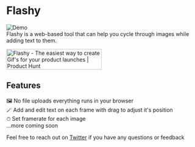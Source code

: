 # Flashy
![Demo](https://media3.giphy.com/media/LdPBBN7RCWRzz4InTS/giphy.gif)
<br>
Flashy is a web-based tool that can help you cycle through images while adding text to them.

<a href="https://www.producthunt.com/posts/flashy-2?utm_source=badge-featured&utm_medium=badge&utm_souce=badge-flashy&#0045;2" target="_blank"><img src="https://api.producthunt.com/widgets/embed-image/v1/featured.svg?post_id=304360&theme=light" alt="Flashy - The&#0032;easiest&#0032;way&#0032;to&#0032;create&#0032;Gif&#0039;s&#0032;for&#0032;your&#0032;product&#0032;launches | Product Hunt" style="width: 250px; height: 54px;" width="250" height="54" /></a>


## Features
🖼️ No file uploads everything runs in your browser<br>
🪄 Add and edit text on each frame with drag to adjust it's position<br>
⏱ Set framerate for each image<br>
...more coming soon<br>

Feel free to reach out on [Twitter](https://twitter.com/alemalohe) if you have any questions or feedback
